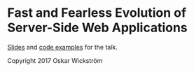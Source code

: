 # Fast and Fearless Evolution of Server-Side Web Applications

[Slides](slides/slides-handouts.pdf) and [code examples](src/listings/) for the
talk.

Copyright 2017 Oskar Wickström
